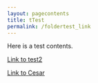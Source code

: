 ```yaml
---
layout: pagecontents
title: tTest
permalink: /foldertest_link
---
```



Here is a test contents.

[Link to test2](_contents/test2)

[Link to Cesar](cesar)
<!--stackedit_data:
eyJoaXN0b3J5IjpbLTE0MzAxMjk5NjddfQ==
-->